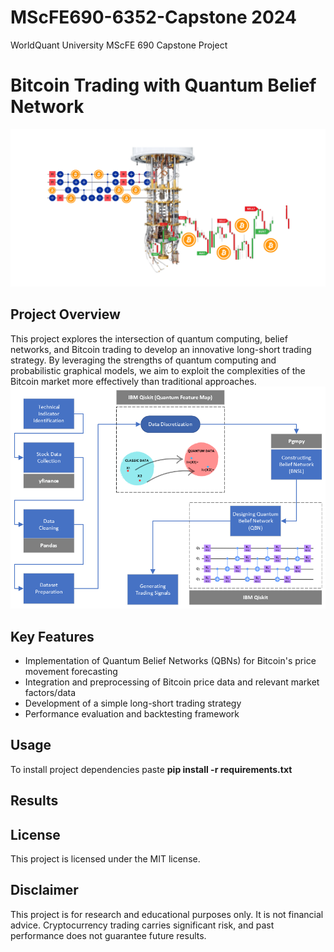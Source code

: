 # MScFE690-6352-Capstone 2024
WorldQuant University MScFE 690 Capstone Project 
# Bitcoin Trading with Quantum Belief Network
![alt text](https://github.com/speQtrum/MScFE690-6352-Capstone/blob/main/images/QBN%20preview.png)
## Project Overview

This project explores the intersection of quantum computing, belief networks, and Bitcoin trading to develop an innovative long-short trading strategy. By leveraging the strengths of quantum computing and probabilistic graphical models, we aim to exploit the complexities of the Bitcoin market more effectively than traditional approaches.
![alt text](https://github.com/speQtrum/MScFE690-6352-Capstone/blob/main/images/Drawing.png)

## Key Features

- Implementation of Quantum Belief Networks (QBNs) for Bitcoin's price movement forecasting
- Integration and preprocessing of Bitcoin price data and relevant market factors/data
- Development of a simple long-short trading strategy
- Performance evaluation and backtesting framework


## Usage
To install project dependencies paste **pip install -r requirements.txt**


## Results


## License

This project is licensed under the MIT license.

## Disclaimer

This project is for research and educational purposes only. It is not financial advice. Cryptocurrency trading carries significant risk, and past performance does not guarantee future results.
